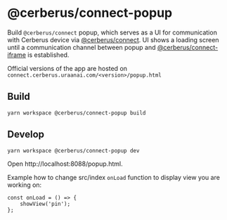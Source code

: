 # @cerberus/connect-popup

Build `@cerberus/connect` popup, which serves as a UI for communication with Cerberus device via [@cerberus/connect](../connect). UI shows a loading screen until a communication channel between popup and [@cerberus/connect-iframe](../connect-iframe) is established.

Official versions of the app are hosted on `connect.cerberus.uraanai.com/<version>/popup.html`

## Build

`yarn workspace @cerberus/connect-popup build`

## Develop

`yarn workspace @cerberus/connect-popup dev`

Open http://localhost:8088/popup.html.

Example how to change src/index `onLoad` function to display view you are working on:

```
const onLoad = () => {
    showView('pin');
};
```
